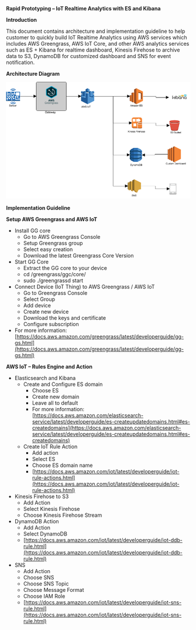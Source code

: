 **Rapid Prototyping – IoT Realtime Analytics with ES and Kibana**



**Introduction**

This document contains architecture and implementation guideline to help customer to quickly build IoT Realtime Analytics using AWS services which includes AWS Greengrass, AWS IoT Core, and other AWS analytics services such as ES + Kibana for realtime dashboard, Kinesis Firehose to archive data to S3, DynamoDB for customized dashboard and SNS for event notification.



**Architecture Diagram**

![Architecture_Diagram.png](Architecture_Diagram.png)

**Implementation Guideline**

**Setup AWS Greengrass and AWS IoT**

- Install GG core
  - Go to AWS Greengrass Console
  - Setup Greengrass group
  - Select easy creation
  - Download the latest Greengrass Core Version
- Start GG Core
  - Extract the GG core to your device
  - cd /greengrass/ggc/core/
  - sudo ./greengrassd start
- Connect Device (IoT Thing) to AWS Greengrass / AWS IoT
  - Go to Greengrass Console
  - Select Group
  - Add device
  - Create new device
  - Download the keys and certificate
  - Configure subscription
- For more information: [https://docs.aws.amazon.com/greengrass/latest/developerguide/gg-gs.html](https://docs.aws.amazon.com/greengrass/latest/developerguide/gg-gs.html)



**AWS IoT – Rules Engine and Action**

- Elasticsearch and Kibana
  - Create and Configure ES domain
    - Choose ES
    - Create new domain
    - Leave all to default
    - For more information: [https://docs.aws.amazon.com/elasticsearch-service/latest/developerguide/es-createupdatedomains.html#es-createdomains](https://docs.aws.amazon.com/elasticsearch-service/latest/developerguide/es-createupdatedomains.html#es-createdomains)
  - Create IoT Rule Action
    - Add action
    - Select ES
    - Choose ES domain name
    - [https://docs.aws.amazon.com/iot/latest/developerguide/iot-rule-actions.html](https://docs.aws.amazon.com/iot/latest/developerguide/iot-rule-actions.html)
- Kinesis Firehose to S3
  - Add Action
  - Select Kinesis Firehose
  - Choose Kinesis Firehose Stream
- DynamoDB Action
  - Add Action
  - Select DynamoDB
  - [https://docs.aws.amazon.com/iot/latest/developerguide/iot-ddb-rule.html](https://docs.aws.amazon.com/iot/latest/developerguide/iot-ddb-rule.html)
- SNS
  - Add Action
  - Choose SNS
  - Choose SNS Topic
  - Choose Message Format
  - Choose IAM Role
  - [https://docs.aws.amazon.com/iot/latest/developerguide/iot-sns-rule.html](https://docs.aws.amazon.com/iot/latest/developerguide/iot-sns-rule.html)
